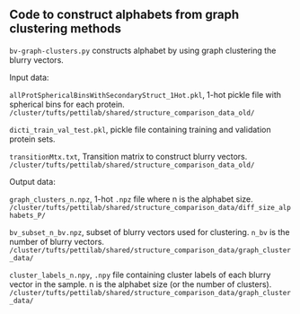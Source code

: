 ## Code to construct alphabets from graph clustering methods

`bv-graph-clusters.py` constructs alphabet by using graph clustering the blurry vectors.

Input data:

`allProtSphericalBinsWithSecondaryStruct_1Hot.pkl`, 1-hot pickle file with spherical bins for each protein. `/cluster/tufts/pettilab/shared/structure_comparison_data_old/`

`dicti_train_val_test.pkl`, pickle file containing training and validation protein sets.

`transitionMtx.txt`, Transition matrix to construct blurry vectors. `/cluster/tufts/pettilab/shared/structure_comparison_data_old/`

Output data:

`graph_clusters_n.npz`, 1-hot `.npz` file where n is the alphabet size. `/cluster/tufts/pettilab/shared/structure_comparison_data/diff_size_alphabets_P/`

`bv_subset_n_bv.npz`, subset of blurry vectors used for clustering. `n_bv` is the number of blurry vectors. `/cluster/tufts/pettilab/shared/structure_comparison_data/graph_cluster_data/`

`cluster_labels_n.npy`, `.npy` file containing cluster labels of each blurry vector in the sample. n is the alphabet size (or the number of clusters). `/cluster/tufts/pettilab/shared/structure_comparison_data/graph_cluster_data/`

